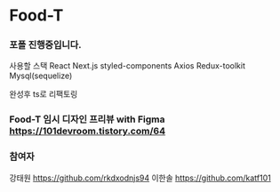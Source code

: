 # Food-T

### 포폴 진행중입니다. 
사용할 스택
React
Next.js
styled-components
Axios
Redux-toolkit
Mysql(sequelize)

완성후 ts로 리팩토링

### Food-T 임시 디자인 프리뷰 with Figma  https://101devroom.tistory.com/64 

### 참여자
강태원 https://github.com/rkdxodnjs94
이한솔 https://github.com/katf101
